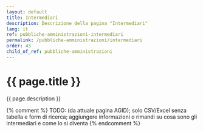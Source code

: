 ```yaml
---
layout: default
title: Intermediari
description: Descrizione della pagina "Intermediari"
lang: it
ref: pubbliche-amministrazioni-intermediari
permalink: /pubbliche-amministrazioni/intermediari
order: 43
child_of_ref: pubbliche-amministrazioni
---
```


<main class="container my-5">
    <h1>{{ page.title }}</h1>
    <p class="lead">{{ page.description }}</p>
    {% comment %}
    TODO: (da attuale pagina AGID); solo CSV/Excel senza tabella e form di ricerca; aggiungere informazioni o rimandi su cosa sono gli intermediari e come lo si diventa
    {% endcomment %}
</main>
